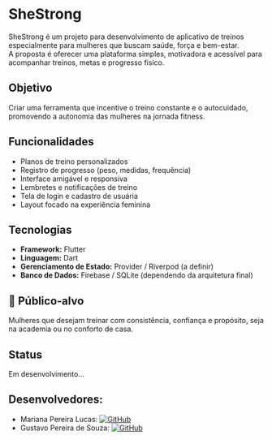 # SheStrong

SheStrong é um projeto para desenvolvimento de aplicativo de treinos especialmente para mulheres que buscam saúde, força e bem-estar.  
A proposta é oferecer uma plataforma simples, motivadora e acessível para acompanhar treinos, metas e progresso físico.

## Objetivo
Criar uma ferramenta que incentive o treino constante e o autocuidado, promovendo a autonomia das mulheres na jornada fitness.

## Funcionalidades
- Planos de treino personalizados  
- Registro de progresso (peso, medidas, frequência)  
- Interface amigável e responsiva  
- Lembretes e notificações de treino  
- Tela de login e cadastro de usuária  
- Layout focado na experiência feminina  

## Tecnologias
- **Framework:** Flutter  
- **Linguagem:** Dart  
- **Gerenciamento de Estado:** Provider / Riverpod (a definir)  
- **Banco de Dados:** Firebase / SQLite (dependendo da arquitetura final)  

## 💜 Público-alvo
Mulheres que desejam treinar com consistência, confiança e propósito, seja na academia ou no conforto de casa.

## Status
Em desenvolvimento...

## Desenvolvedores:
- Mariana Pereira Lucas: [![GitHub](https://img.shields.io/badge/GitHub-%2312100E.svg?logo=github&logoColor=white)](https://github.com/yodinhabanana)
- Gustavo Pereira de Souza: [![GitHub](https://img.shields.io/badge/GitHub-%2312100E.svg?logo=github&logoColor=white)](https://github.com/gustavodeque)
